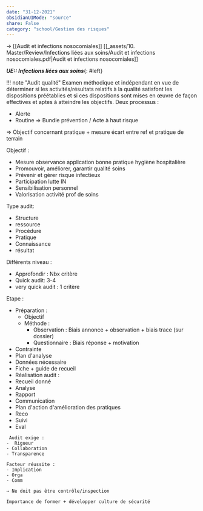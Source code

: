 ```yaml
---
date: "31-12-2021"
obsidianUIMode: "source"
share: False
category: "school/Gestion des risques"
---
```

→ [[Audit et infections nosocomiales]]
[[_assets/10. Master/Review/Infections liées aux soins/Audit et infections nosocomiales.pdf|Audit et infections nosocomiales]]

***UE:: Infections liées aux soins***{: #left}  

!!! note "Audit qualité"
	Examen méthodique et indépendant en vue de déterminer si les activités/résultats relatifs à la qualité satisfont les dispositions préétablies et si ces dispositions sont mises en œuvre de façon effectives et aptes à atteindre les objectifs.
Deux processus :
- Alerte
- Routine ⇒ Bundle prévention / Acte à haut risque

⇒ Objectif concernant pratique + mesure écart entre ref et pratique de terrain

Objectif :
- Mesure observance application bonne pratique hygiène hospitalière
- Promouvoir, améliorer, garantir qualité soins 
- Prévenir et gérer risque infectieux
- Participation lutte IN
- Sensibilisation personnel
- Valorisation activité prof de soins

Type audit:
- Structure
- ressource
- Procédure
- Pratique
- Connaissance
- résultat

Différents niveau :
- Approfondir : Nbx critère
- Quick audit: 3-4
- very quick audit : 1 critère

Etape :
- Préparation :
	- Objectif
	- Méthode :
		- Observation : Biais annonce + observation + biais trace (sur dossier)
		- Questionnaire : Biais réponse + motivation 
- Contrainte
- Plan d'analyse
- Données nécessaire
- Fiche + guide de recueil
- Réalisation audit :
- Recueil donné
- Analyse
- Rapport
- Communication
- Plan d'action d'amélioration des pratiques
- Reco
- Suivi
- Eval

```ad-conclusion
 Audit exige :
-  Rigueur
- Collaboration
- Transparence

Facteur réussite :
- Implication
- Orga
- Comm

⇒ Ne doit pas être contrôle/inspection

Importance de former + développer culture de sécurité
 ```